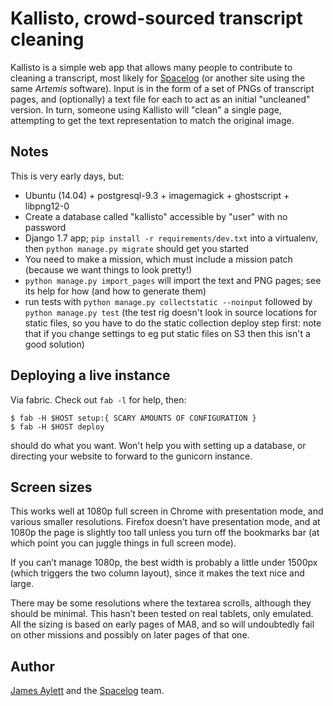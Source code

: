# Kallisto, crowd-sourced transcript cleaning

Kallisto is a simple web app that allows many people to contribute to cleaning a transcript, most likely for [Spacelog](http://spacelog.org/) (or another site using the same *Artemis* software). Input is in the form of a set of PNGs of transcript pages, and (optionally) a text file for each to act as an initial "uncleaned" version. In turn, someone using Kallisto will "clean" a single page, attempting to get the text representation to match the original image.

## Notes

This is very early days, but:

 * Ubuntu (14.04) + postgresql-9.3 + imagemagick + ghostscript + libpng12-0
 * Create a database called "kallisto" accessible by "user" with no password
 * Django 1.7 app; `pip install -r requirements/dev.txt` into a virtualenv, then `python manage.py migrate` should get you started
 * You need to make a mission, which must include a mission patch (because we want things to look pretty!)
 * `python manage.py import_pages` will import the text and PNG pages; see its help for how (and how to generate them)
 * run tests with `python manage.py collectstatic --noinput` followed by `python manage.py test` (the test rig doesn't look in source locations for static files, so you have to do the static collection deploy step first: note that if you change settings to eg put static files on S3 then this isn't a good solution)

## Deploying a live instance

Via fabric. Check out `fab -l` for help, then:

```
$ fab -H $HOST setup:{ SCARY AMOUNTS OF CONFIGURATION }
$ fab -H $HOST deploy
```

should do what you want. Won't help you with setting up a database, or directing your website to forward to the gunicorn instance.

## Screen sizes

This works well at 1080p full screen in Chrome with presentation mode,
and various smaller resolutions. Firefox doesn’t have presentation mode,
and at 1080p the page is slightly too tall unless you turn off the
bookmarks bar (at which point you can juggle things in full screen
mode).

If you can’t manage 1080p, the best width is probably a little under
1500px (which triggers the two column layout), since it makes the
text nice and large.

There may be some resolutions where the textarea scrolls, although they
should be minimal. This hasn’t been tested on real tablets, only
emulated. All the sizing is based on early pages of MA8, and so will
undoubtedly fail on other missions and possibly on later pages of that
one.

## Author

[James Aylett](https://github.com/jaylett) and the [Spacelog](https://github.com/Spacelog) team.
